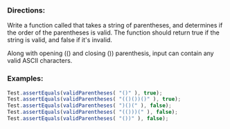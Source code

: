 ### Directions:

Write a function called that takes a string of parentheses, and determines if the order of the parentheses is valid. The function should return true if the string is valid, and false if it's invalid.

Along with opening (() and closing ()) parenthesis, input can contain any valid ASCII characters.

### Examples:

```javascript
Test.assertEquals(validParentheses( "()" ), true);
Test.assertEquals(validParentheses( "(()())()" ), true);
Test.assertEquals(validParentheses( ")()(" ), false);
Test.assertEquals(validParentheses( "(()))(" ), false);
Test.assertEquals(validParentheses( "())" ), false);
```